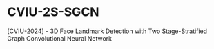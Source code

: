 # CVIU-2S-SGCN
[CVIU-2024] - 3D Face Landmark Detection with Two Stage-Stratified Graph Convolutional Neural Network

